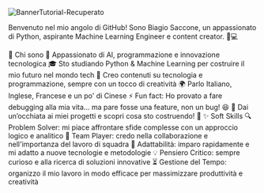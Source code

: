 ![BannerTutorial-Recuperato](https://github.com/user-attachments/assets/aae6ba83-808a-459c-a316-c2b5bf09e4e9)

Benvenuto nel mio angolo di GitHub! Sono Biagio Saccone, un appassionato di Python, aspirante Machine Learning Engineer e content creator. 🎥💻

🚀 Chi sono
🧠 Appassionato di AI, programmazione e innovazione tecnologica
🎓 Sto studiando Python & Machine Learning per costruire il mio futuro nel mondo tech
🎨 Creo contenuti su tecnologia e programmazione, sempre con un tocco di creatività
🌍 Parlo Italiano, Inglese, Francese e un po' di Cinese
⚡ Fun fact: Ho provato a fare debugging alla mia vita... ma pare fosse una feature, non un bug! 😆
📌 Dai un’occhiata ai miei progetti e scopri cosa sto costruendo! 🚀
✨ Soft Skills
🔍 Problem Solver: mi piace affrontare sfide complesse con un approccio logico e analitico
🤝 Team Player: credo nella collaborazione e nell'importanza del lavoro di squadra
🎯 Adattabilità: imparo rapidamente e mi adatto a nuove tecnologie e metodologie
💡 Pensiero Critico: sempre curioso e alla ricerca di soluzioni innovative
⏳ Gestione del Tempo: organizzo il mio lavoro in modo efficace per massimizzare produttività e creatività
